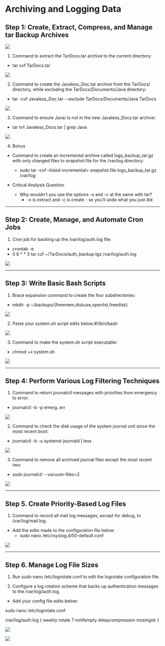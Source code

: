 # Archiving and Logging Data


## Step 1: Create, Extract, Compress, and Manage tar Backup Archives

![](/Linux/Images/AB-1-create-user.png)


1. Command to extract the TarDocs.tar archive to the current directory:
  - tar xvf TarDocs.tar    

![](/Linux/Images/ALD-1.1-extract.png)

2. Command to create the Javaless_Doc.tar archive from the TarDocs/ directory, while excluding the TarDocs/Documents/Java directory:
  - tar -cvf Javaless_Doc.tar --exclude TarDocs/Documents/Java TarDocs

![](/Linux/Images/ALD-1.2-create-archive.png)

3. Command to ensure Java/ is not in the new Javaless_Docs.tar archive:
  - tar tvf Javaless_Docs.tar | grep Java

![](/Linux/Images/ALD-1.3-confirm.png)

4. Bonus
- Command to create an incremental archive called logs_backup_tar.gz with only changed files to snapshot.file for the /var/log directory:
  - sudo tar -cvf –listed-incremental= snapshot.file logs_backup_tar.gz /var/log

- Critical Analysis Question
  - Why wouldn't you use the options -x and -c at the same with tar?
    - -x is extract and -c is create   - so you’ll undo what you just did


________________


## Step 2: Create, Manage, and Automate Cron Jobs

1. Cron job for backing up the /var/log/auth.log file:
  - crontab -e
  - 0 6 * * 3 tar czf ~/TarDocs/auth_backup.tgz /var/log/auth.log

![](/Linux/Images/ALD-2.1-chron.png)
________________


## Step 3: Write Basic Bash Scripts
1. Brace expansion command to create the four subdirectories:
  - mkdir -p ~/backups/{freemem,diskuse,openlist,freedisk}

![](/Linux/Images/ALD-3.1-brace-exp.png)

2. Paste your system.sh script edits below:#!/bin/bash


![](/Linux/Images/ALD-3.2-nano.png)



3. Command to make the system.sh script executable:
  - chmod +x system.sh


![](/Linux/Images/ALD-3.3-make-executable.png)




________________


## Step 4: Perform Various Log Filtering Techniques
1. Command to return journalctl messages with priorities from emergency to error:
  - journalctl -b -p emerg..err

![](/Linux/Images/ALD-4.1-return-journalctl.png)

2. Command to check the disk usage of the system journal unit since the most recent boot:
  - journalctl -b -u systemd-journald | less


![](/Linux/Images/ALD-4.2-check-disk-usage.png)

3. Command to remove all archived journal files except the most recent two:
  - sudo journalctl --vacuum-files=2


![](/Linux/Images/ALD-4.3-remove-files.png)


________________


## Step 5. Create Priority-Based Log Files
1. Command to record all mail log messages, except for debug, to /var/log/mail.log:
- Add the edits made to the configuration file below:
  - sudo nano /etc/rsyslog.d/50-default.conf

![](/Linux/Images/ALD-5.1-record-logs.png)

________________


## Step 6. Manage Log File Sizes
1. Run sudo nano /etc/logrotate.conf to edit the logrotate configuration file.


2. Configure a log rotation scheme that backs up authentication messages to the /var/log/auth.log.
- Add your config file edits below:


sudo nano /etc/logrotate.conf

/var/log/auth.log {
    weekly
    rotate 7
    notifempty
    delaycompression
    mssingok
}    

![](/Linux/Images/ALD-6.1-nano.png)

![](/Linux/Images/ALD-6.1-log-rotations.png)
